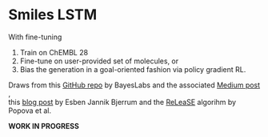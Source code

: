 # Smiles LSTM

With fine-tuning

1. Train on ChEMBL 28
2. Fine-tune on user-provided set of molecules, or
3. Bias the generation in a goal-oriented fashion via policy gradient RL.

Draws from this [GitHub repo](https://github.com/bayeslabs/genmol/tree/Sunita/genmol) by BayesLabs
and the
associated [Medium post](https://medium.com/@sunitachoudhary103/generating-molecules-using-a-char-rnn-in-pytorch-16885fd9394b)
,  
this [blog post](https://www.cheminformania.com/master-your-molecule-generator-seq2seq-rnn-models-with-smiles-in-keras/)
by Esben Jannik Bjerrum and the [ReLeaSE](https://www.science.org/doi/10.1126/sciadv.aap7885) algorihm by Popova et al.

**WORK IN PROGRESS**
